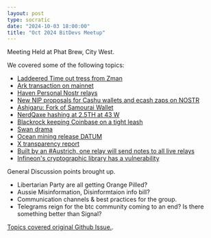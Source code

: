 ```yaml
---
layout: post
type: socratic
date: "2024-10-03 18:00:00"
title: "Oct 2024 BitDevs Meetup"
---
```


Meeting Held at Phat Brew, City West. 

We covered some of the following topics:

- [Laddeered Time out tress from Zman](https://x.com/jxpcsnmz/status/1835775121371652233?s=46)
- [Ark transaction on mainnet](https://primal.net/e/note1vfzksqhwf9v99zavhc629d8zm9ztk2fyt67znd05v2ygd5sxaqdslkkzhw)
- [Haven Personal Nostr relays](https://primal.net/e/note1qqqqpqjwmuww3jdm3x0sqysnlc0el5yc6tzvmlz9z9md24u3c4ksla9wl9)
- [New NIP proposals for Cashu wallets and ecash zaps on NOSTR](https://github.com/nostr-protocol/nips/pull/1369)
- [Ashigaru: Fork of Samourai Wallet](https://ashigaru.rs/)
- [NerdQaxe hashing at 2.5TH at 43 W](https://x.com/BitMaker_/status/1834484571389247785)
- [Blackrock keeping Coinbase on a tight leash](https://x.com/BitcoinNewsCom/status/1839945643298553924)
- [Swan drama](https://x.com/JoeCarlasare/status/1839397147764232494)
- [Ocean mining release DATUM](https://ocean.xyz/docs/datum)
- [X transparency report](https://njump.me/nevent1qvzqqqqqqypzpreerl2nm8u2shtmmnk87zh0z0wvetphfd9gcf6swuzchrk3x9gcqyd8wumn8ghj7um9dejxjapwdehhxenvv9ex2tnrdakj7qpqqynjuvccfuvuf8yj6gpqkkvkg0hg7tq3t9khrkrpqvwzsdhag50qldksk6)
- [Built by an #Austrich, one relay will send notes to all live relays](https://njump.me/nevent1qvzqqqqqqypzp4y6jq36y8d6rv7gxpk2x6dlxfpa3dzt3u9k6yvkvplhkzvsl2xlqqsyyexqqn224y0vemvz5wt453apffsrqzn2clscg57r4g55qldu9gcefd38l)
- [Infineon's cryptographic library has a vulnerability](https://www.yubico.com/support/security-advisories/ysa-2024-03/)

General Discussion points brought up. 

- Libertarian Party are all getting Orange Pilled?
- Aussie Misinformation, Disinformtaion info bill?
- Communication channels & best practices for the group.
- Telegrams reign for the btc community coming to an end? Is there something better than Signal?


[Topics covered original Github Issue.](https://github.com/PerthBitDevs/PerthBitDevs/issues/13).